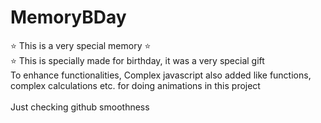 # MemoryBDay
⭐️ This is a very special memory ⭐️
<br>
⭐️ This is specially made for birthday, it was a very special gift <br>
To enhance functionalities, Complex javascript also added like functions, complex calculations etc. for doing animations in this project <br> <br>
Just checking github smoothness
